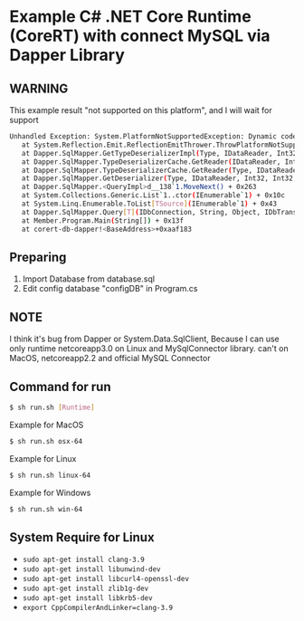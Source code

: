 # Example C# .NET Core Runtime (CoreRT) with connect MySQL via Dapper Library

## WARNING

This example result "not supported on this platform", and I will wait for support

```bash
Unhandled Exception: System.PlatformNotSupportedException: Dynamic code generation is not supported on this platform.
   at System.Reflection.Emit.ReflectionEmitThrower.ThrowPlatformNotSupportedException() + 0x38
   at Dapper.SqlMapper.GetTypeDeserializerImpl(Type, IDataReader, Int32, Int32, Boolean) + 0xb5
   at Dapper.SqlMapper.TypeDeserializerCache.GetReader(IDataReader, Int32, Int32, Boolean) + 0x154
   at Dapper.SqlMapper.TypeDeserializerCache.GetReader(Type, IDataReader, Int32, Int32, Boolean) + 0x16c
   at Dapper.SqlMapper.GetDeserializer(Type, IDataReader, Int32, Int32, Boolean) + 0x14f
   at Dapper.SqlMapper.<QueryImpl>d__138`1.MoveNext() + 0x263
   at System.Collections.Generic.List`1..ctor(IEnumerable`1) + 0x10c
   at System.Linq.Enumerable.ToList[TSource](IEnumerable`1) + 0x43
   at Dapper.SqlMapper.Query[T](IDbConnection, String, Object, IDbTransaction, Boolean, Nullable`1, Nullable`1) + 0x1c6
   at Member.Program.Main(String[]) + 0x13f
   at corert-db-dapper!<BaseAddress>+0xaaf183

```

## Preparing

1. Import Database from database.sql
2. Edit config database "configDB" in Program.cs

## NOTE

I think it's bug from Dapper or System.Data.SqlClient, Because I can use only runtime netcoreapp3.0 on Linux and MySqlConnector library. can't on MacOS, netcoreapp2.2 and official MySQL Connector 


## Command for run
```bash
$ sh run.sh [Runtime]
```

Example for MacOS
```bash
$ sh run.sh osx-64
```

Example for Linux
```bash
$ sh run.sh linux-64
```

Example for Windows
```bash
$ sh run.sh win-64
```

## System Require for Linux

- `sudo apt-get install clang-3.9`
- `sudo apt-get install libunwind-dev`
- `sudo apt-get install libcurl4-openssl-dev`
- `sudo apt-get install zlib1g-dev`
- `sudo apt-get install libkrb5-dev`
- `export CppCompilerAndLinker=clang-3.9`